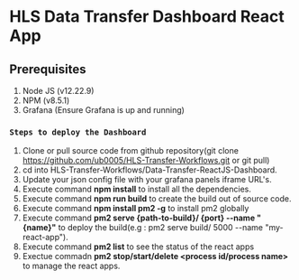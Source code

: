 # HLS Data Transfer Dashboard React App

## Prerequisites

1. Node JS (v12.22.9)
2. NPM (v8.5.1)
3. Grafana (Ensure Grafana is up and running)


### `Steps to deploy the Dashboard`

1. Clone or pull source code from github repository(git clone https://github.com/ub0005/HLS-Transfer-Workflows.git or git pull)
2. cd into HLS-Transfer-Workflows/Data-Transfer-ReactJS-Dashboard.
3. Update your json config file with your grafana panels iframe URL's.
4. Execute command **npm install** to install all the dependencies.
5. Execute command **npm run build** to create the build out of source code.
6. Execute command **npm install pm2 -g** to install pm2 globally
7. Execute command **pm2 serve {path-to-build}/ {port}  --name "{name}"** to deploy the build(e.g : pm2 serve build/ 5000 --name "my-react-app").
8. Execute command **pm2 list** to see the status of the react apps
9. Exectue commadn **pm2 stop/start/delete <process id/process name>** to manage the react apps.
